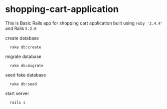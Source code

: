 # shopping-cart-application 
This is Basic Rails app for shopping cart application built using ```ruby '2.4.4'``` and Rails ```5.2.0```
 
create database

```
  rake db:create
```

migrate database

```
  rake db:migrate
```

seed fake database

```
  rake db:seed
```

start server

```
  rails s
```
